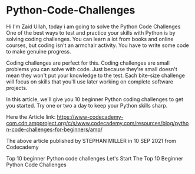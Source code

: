 # Python-Code-Challenges

Hi I'm Zaid Ullah, today i am going to solve the Python Code Challenges
One of the best ways to test and practice your skills with Python is by solving coding challenges. You can learn a lot from books and online courses, but coding isn't an armchair activity. You have to write some code to make genuine progress.

Coding challenges are perfect for this. Coding challenges are small problems you can solve with code. Just because they're small doesn't mean they won't put your knowledge to the test. Each bite-size challenge will focus on skills that you'll use later working on complete software projects.

In this article, we'll give you 10 beginner Python coding challenges to get you started. Try one or two a day to keep your Python skills sharp.

Here the Article link: https://www-codecademy-com.cdn.ampproject.org/c/s/www.codecademy.com/resources/blog/python-code-challenges-for-beginners/amp/

The above article published by STEPHAN MILLER in 10 SEP 2021 from Codecademy

Top 10 beginner Python code challenges
Let's Start The Top 10 Beginner Python Code Challenges
